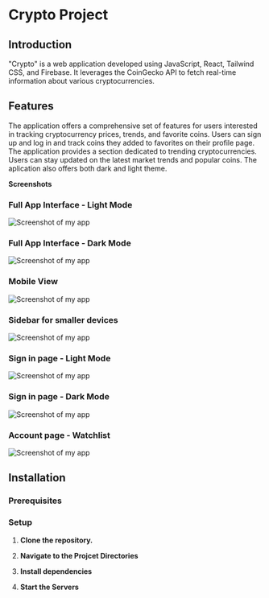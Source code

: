 # Crypto Project

## Introduction
"Crypto" is a web application developed using JavaScript, React, Tailwind CSS, and Firebase. It leverages the CoinGecko API to fetch real-time information about various cryptocurrencies. 

## Features
The application offers a comprehensive set of features for users interested in tracking cryptocurrency prices, trends, and favorite coins.
Users can sign up and log in and track coins they added to favorites on their profile page. The application provides a section dedicated to trending cryptocurrencies. Users can stay updated on the latest market trends and popular coins. The aplication also offers both dark and light theme.

**Screenshots**

### Full App Interface - Light Mode

![Screenshot of my app](./src/assets/screenshots/full-app-light.png "Screenshot of My App")

### Full App Interface - Dark Mode

![Screenshot of my app](./src/assets/screenshots/full-app-dark.png "Screenshot of My App")

### Mobile View

![Screenshot of my app](./src/assets/screenshots/full-app-mobile.png "Screenshot of My App")

### Sidebar for smaller devices

![Screenshot of my app](./src/assets/screenshots/sidebar.png "Screenshot of My App")

### Sign in page - Light Mode

![Screenshot of my app](./src/assets/screenshots/sign-in-light.png "Screenshot of My App")

### Sign in page - Dark Mode

![Screenshot of my app](./src/assets/screenshots/sign-in-dark.png "Screenshot of My App")

### Account page - Watchlist

![Screenshot of my app](./src/assets/screenshots/account.png "Screenshot of My App")

## Installation

### Prerequisites

### Setup

1.  **Clone the repository.**

2.  **Navigate to the Projcet Directories**

3.  **Install dependencies**

4.  **Start the Servers**
